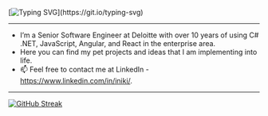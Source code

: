 [![Typing SVG](https://readme-typing-svg.demolab.com/?lines=Hello,+welcome+to+my+profile.)](https://git.io/typing-svg)

<hr/>

- I’m a Senior Software Engineer at Deloitte with over 10 years of using C# .NET, JavaScript, Angular, and React in the enterprise area.
- Here you can find my pet projects and ideas that I am implementing into life. 
- 📫 Feel free to contact me at LinkedIn - https://www.linkedin.com/in/iniki/.

<hr/>

[![GitHub Streak](https://streak-stats.demolab.com/?user=arlek777)](https://git.io/streak-stats)

<!---
arlek777/arlek777 is a ✨ special ✨ repository because its `README.md` (this file) appears on your GitHub profile.
You can click the Preview link to take a look at your changes.
--->
